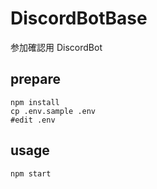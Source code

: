 # DiscordBotBase

参加確認用 DiscordBot

## prepare

```
npm install
cp .env.sample .env
#edit .env
```

## usage

```
npm start
```
